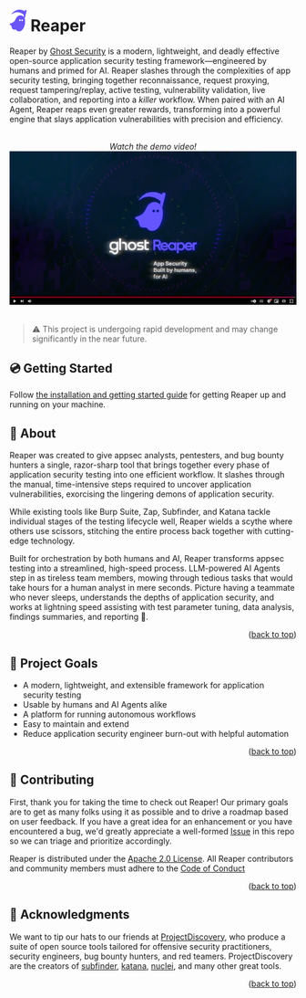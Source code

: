 <a id="readme-top"></a>
<h1><img src="docs/img/logo-reaper-only.png" width="30px"> Reaper</h1>

Reaper by [Ghost Security](https://ghost.security) is a modern, lightweight, and deadly effective open-source application security testing framework—engineered by humans and primed for AI. Reaper slashes through the complexities of app security testing, bringing together reconnaissance, request proxying, request tampering/replay, active testing, vulnerability validation, live collaboration, and reporting into a *killer* workflow. When paired with an AI Agent, Reaper reaps even greater rewards, transforming into a powerful engine that slays application vulnerabilities with precision and efficiency.

<!-- LOGO AND YOUTUBE -->
<br />
<div align="center">
  <i>Watch the demo video!</i><br/>
  <a href="https://www.youtube.com/watch?v=ULpCO1-oDFI"><img src="docs/img/video-thumbnail.png"></a>
  <br /><br />
</div>

> :warning:
> This project is undergoing rapid development and may change significantly in the near future.

## 💿 Getting Started

Follow [the installation and getting started guide](docs/getting_started.md) for getting Reaper up and running on your machine.

## 👻 About

Reaper was created to give appsec analysts, pentesters, and bug bounty hunters a single, razor-sharp tool that brings together every phase of application security testing into one efficient workflow. It slashes through the manual, time-intensive steps required to uncover application vulnerabilities, exorcising the lingering demons of application security.

While existing tools like Burp Suite, Zap, Subfinder, and Katana tackle individual stages of the testing lifecycle well, Reaper wields a scythe where others use scissors, stitching the entire process back together with cutting-edge technology.

Built for orchestration by both humans and AI, Reaper transforms appsec testing into a streamlined, high-speed process. LLM-powered AI Agents step in as tireless team members, mowing through tedious tasks that would take hours for a human analyst in mere seconds. Picture having a teammate who never sleeps, understands the depths of application security, and works at lightning speed assisting with test parameter tuning, data analysis, findings summaries, and reporting 🤤.

<p align="right">(<a href="#readme-top">back to top</a>)</p>

## 🎯 Project Goals

- A modern, lightweight, and extensible framework for application security testing
- Usable by humans and AI Agents alike
- A platform for running autonomous workflows
- Easy to maintain and extend
- Reduce application security engineer burn-out with helpful automation

<p align="right">(<a href="#readme-top">back to top</a>)</p>

<!-- CONTRIBUTING -->
## 💜 Contributing

First, thank you for taking the time to check out Reaper! Our primary goals are to get as many folks using it as possible and to drive a roadmap based on user feedback.  If you have a great idea for an enhancement or you have encountered a bug, we'd greatly appreciate a well-formed [Issue](https://github.com/ghostsecurity/reaper/issues/new) in this repo so we can triage and prioritize accordingly.

Reaper is distributed under the [Apache 2.0 License](LICENSE). All Reaper contributors and community members must adhere to the [Code of Conduct](CODE_OF_CONDUCT.md)

<p align="right">(<a href="#readme-top">back to top</a>)</p>

<!-- ACKNOWLEDGMENTS -->
## 👏 Acknowledgments

We want to tip our hats to our friends at [ProjectDiscovery](https://github.com/projectdiscovery), who produce a suite of open source tools tailored for offensive security practitioners, security engineers, bug bounty hunters, and red teamers. ProjectDiscovery are the creators of [subfinder](https://github.com/projectdiscovery/subfinder), [katana](https://github.com/projectdiscovery/katana), [nuclei](https://github.com/projectdiscovery/nuclei), and many other great tools.

<p align="right">(<a href="#readme-top">back to top</a>)</p>
